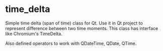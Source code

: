 time_delta
==========

Simple time delta (span of time) class for Qt. Use it in Qt project to represent difference between two time moments.
This class has interface like Chromium's TimeDelta.

Also defined operators to work with QDateTime, QDate, QTime.

